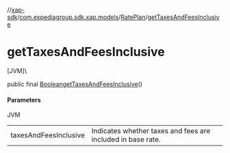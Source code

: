 //[xap-sdk](../../../index.md)/[com.expediagroup.sdk.xap.models](../index.md)/[RatePlan](index.md)/[getTaxesAndFeesInclusive](get-taxes-and-fees-inclusive.md)

# getTaxesAndFeesInclusive

[JVM]\

public final [Boolean](https://docs.oracle.com/javase/8/docs/api/java/lang/Boolean.html)[getTaxesAndFeesInclusive](get-taxes-and-fees-inclusive.md)()

#### Parameters

JVM

| | |
|---|---|
| taxesAndFeesInclusive | Indicates whether taxes and fees are included in base rate. |
